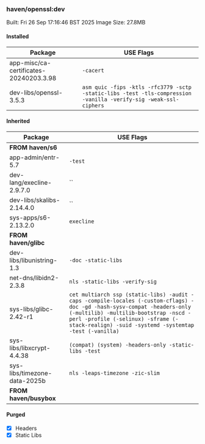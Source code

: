 ### haven/openssl:dev

Built: Fri 26 Sep 17:16:46 BST 2025
Image Size: 27.8MB

#### Installed
Package | USE Flags
--------|----------
app-misc/ca-certificates-20240203.3.98 | `-cacert`
dev-libs/openssl-3.5.3 | `asm quic -fips -ktls -rfc3779 -sctp -static-libs -test -tls-compression -vanilla -verify-sig -weak-ssl-ciphers`
#### Inherited
Package | USE Flags
--------|----------
**FROM haven/s6** |
app-admin/entr-5.7 | `-test`
dev-lang/execline-2.9.7.0 | ``
dev-libs/skalibs-2.14.4.0 | ``
sys-apps/s6-2.13.2.0 | `execline`
**FROM haven/glibc** |
dev-libs/libunistring-1.3 | `-doc -static-libs`
net-dns/libidn2-2.3.8 | `nls -static-libs -verify-sig`
sys-libs/glibc-2.42-r1 | `cet multiarch ssp (static-libs) -audit -caps -compile-locales (-custom-cflags) -doc -gd -hash-sysv-compat -headers-only (-multilib) -multilib-bootstrap -nscd -perl -profile (-selinux) -sframe (-stack-realign) -suid -systemd -systemtap -test (-vanilla)`
sys-libs/libxcrypt-4.4.38 | `(compat) (system) -headers-only -static-libs -test`
sys-libs/timezone-data-2025b | `nls -leaps-timezone -zic-slim`
**FROM haven/busybox** |
#### Purged
- [x] Headers
- [x] Static Libs
